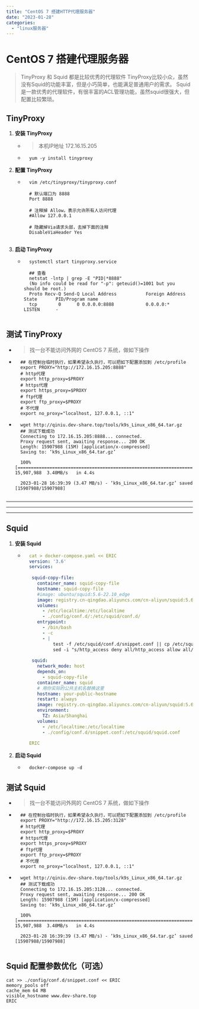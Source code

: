 ```yaml
---
title: "CentOS 7 搭建HTTP代理服务器"
date: "2023-01-28"
categories: 
  - "linux服务器"
---
```


# CentOS 7 搭建代理服务器

> TinyProxy 和 Squid 都是比较优秀的代理软件 TinyProxy比较小众，虽然没有Squid的功能丰富，但是小巧简单，也能满足普通用户的需求。 Squid 是一款优秀的代理软件，有很丰富的ACL管理功能，虽然squid很强大，但配置比较繁琐。

## TinyProxy

1. **安装 TinyProxy**
    
    - > 本机IP地址 172.16.15.205
        
    - ```shell
        yum -y install tinyproxy
        ```
        
2. **配置 TinyProxy**
    
    - ```shell
        vim /etc/tinyproxy/tinyproxy.conf
        
        # 默认端口为 8888
        Port 8888
        
        # 注释掉 Allow，表示允许所有人访问代理
        #Allow 127.0.0.1
        
        # 隐藏掉Via请求头部，去掉下面的注释
        DisableViaHeader Yes
        
        ```
        
3. **启动 TinyProxy**
    
    - ```shell
        systemctl start tinyproxy.service
        
        ## 查看
        netstat -lntp | grep -E "PID|*8888"
        (No info could be read for "-p": geteuid()=1001 but you should be root.)
        Proto Recv-Q Send-Q Local Address           Foreign Address         State       PID/Program name
        tcp        0      0 0.0.0.0:8888            0.0.0.0:*               LISTEN      -
        
        ```
        

## 测试 TinyProxy

- > 找一台不能访问外网的 CentOS 7 系统，做如下操作
    
- ```shell
    ## 在控制台临时执行，如果希望永久执行，可以把如下配置添加到 /etc/profile
    export PROXY="http://172.16.15.205:8888"
    # http代理
    export http_proxy=$PROXY
    # https代理
    export https_proxy=$PROXY
    # ftp代理
    export ftp_proxy=$PROXY
    # 不代理
    export no_proxy="localhost, 127.0.0.1, ::1"
    ```
    
- ```shell
    wget http://qiniu.dev-share.top/tools/k9s_Linux_x86_64.tar.gz
    ## 测试下载成功
    Connecting to 172.16.15.205:8888... connected.
    Proxy request sent, awaiting response... 200 OK
    Length: 15907988 (15M) [application/x-compressed]
    Saving to: ‘k9s_Linux_x86_64.tar.gz’
    
    100%[=================================================================================>] 15,907,988  3.40MB/s   in 4.4s
    
    2023-01-28 16:39:39 (3.47 MB/s) - ‘k9s_Linux_x86_64.tar.gz’ saved [15907988/15907988]
    
    ```
    

* * *

* * *

* * *

## Squid

1. **安装 Squid**
    
    - ```yaml
        cat > docker-compose.yaml << ERIC
        version: '3.6'
        services:
        
         squid-copy-file:
           container_name: squid-copy-file
           hostname: squid-copy-file
           #image: ubuntu/squid:5.6-22.10_edge
           image: registry.cn-qingdao.aliyuncs.com/cn-aliyun/squid:5.6-22.10_edge
           volumes:
             - /etc/localtime:/etc/localtime
             - ./config/conf.d/:/etc/squid/conf.d/
           entrypoint:
             - /bin/bash
             - -c
             - |
                 test -f /etc/squid/conf.d/snippet.conf || cp /etc/squid/squid.conf /etc/squid/conf.d/snippet.conf
                 sed -i "s/http_access deny all/http_access allow all/g" /etc/squid/conf.d/snippet.conf
        
         squid:
           network_mode: host
           depends_on:
             - squid-copy-file
           container_name: squid
           # 用你实际的公共主机名替换这里
           hostname: your-public-hostname
           restart: always
           image: registry.cn-qingdao.aliyuncs.com/cn-aliyun/squid:5.6-22.10_edge
           environment:
             TZ: Asia/Shanghai
           volumes:
             - /etc/localtime:/etc/localtime
             - ./config/conf.d/snippet.conf:/etc/squid/squid.conf
        
        ERIC
        ```
        
2. **启动 Squid**
    
    - ```shell
        docker-compose up -d
        ```
        

## 测试 Squid

- > 找一台不能访问外网的 CentOS 7 系统，做如下操作
    
- ```shell
    ## 在控制台临时执行，如果希望永久执行，可以把如下配置添加到 /etc/profile
    export PROXY="http://172.16.15.205:3128"
    # http代理
    export http_proxy=$PROXY
    # https代理
    export https_proxy=$PROXY
    # ftp代理
    export ftp_proxy=$PROXY
    # 不代理
    export no_proxy="localhost, 127.0.0.1, ::1"
    ```
    
- ```shell
    wget http://qiniu.dev-share.top/tools/k9s_Linux_x86_64.tar.gz
    ## 测试下载成功
    Connecting to 172.16.15.205:3128... connected.
    Proxy request sent, awaiting response... 200 OK
    Length: 15907988 (15M) [application/x-compressed]
    Saving to: ‘k9s_Linux_x86_64.tar.gz’
    
    100%[=================================================================================>] 15,907,988  3.40MB/s   in 4.4s
    
    2023-01-28 16:39:39 (3.47 MB/s) - ‘k9s_Linux_x86_64.tar.gz’ saved [15907988/15907988]
    
    ```
    

## Squid 配置参数优化（可选）

```shell
cat >> ./config/conf.d/snippet.conf << ERIC
memory_pools off
cache_mem 64 MB
visible_hostname www.dev-share.top
ERIC
```
